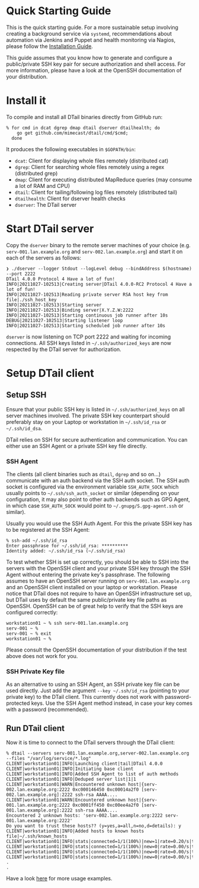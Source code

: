 Quick Starting Guide
====================

This is the quick starting guide. For a more sustainable setup involving creating a background service via ``systemd``, recommendations about automation via Jenkins and Puppet and health monitoring via Nagios, please follow the [Installation Guide](installation.md).

This guide assumes that you know how to generate and configure a public/private SSH key pair for secure authorization and shell access. For more information, please have a look at the OpenSSH documentation of your distribution.

# Install it

To compile and install all DTail binaries directly from GitHub run:

```console
% for cmd in dcat dgrep dmap dtail dserver dtailhealth; do
    go get github.com/mimecast/dtail/cmd/$cmd;
  done
```

It produces the following executables in ``$GOPATH/bin``:

* ``dcat``: Client for displaying whole files remotely (distributed cat)
* ``dgrep``: Client for searching whole files remotely using a regex (distributed grep)
* ``dmap``: Client for executing distributed MapReduce queries (may consume a lot of RAM and CPU)
* ``dtail``: Client for tailing/following log files remotely (distributed tail)
* ``dtailhealth``: Client for dserver health checks
* ``dserver``: The DTail server

# Start DTail server

Copy the ``dserver`` binary to the remote server machines of your choice (e.g. ``serv-001.lan.example.org`` and ``serv-002.lan.example.org``) and start it on each of the servers as follows:

```console
❯ ./dserver --logger Stdout --logLevel debug --bindAddress $(hostname) --port 2222
DTail 4.0.0 Protocol 4 Have a lot of fun!
INFO|20211027-102513|Creating server|DTail 4.0.0-RC2 Protocol 4 Have a lot of fun!
INFO|20211027-102513|Reading private server RSA host key from file|./ssh_host_key
INFO|20211027-102513|Starting server
INFO|20211027-102513|Binding server|X.Y.Z.W:2222
INFO|20211027-102513|Starting continuous job runner after 10s
DEBUG|20211027-102513|Starting listener loop
INFO|20211027-102513|Starting scheduled job runner after 10s
```

``dserver`` is now listening on TCP port 2222 and waiting for incoming connections. All SSH keys listed in ``~/.ssh/authorized_keys`` are now respected by the DTail server for authorization.

# Setup DTail client

## Setup SSH

Ensure that your public SSH key is listed in ``~/.ssh/authorized_keys`` on all server machines involved. The private SSH key counterpart should preferably stay on your Laptop or workstation in ``~/.ssh/id_rsa`` or ``~/.ssh/id_dsa``.

DTail relies on SSH for secure authentication and communication. You can either use an SSH Agent or a private SSH key file directly. 

### SSH Agent

The clients (all client binaries such as ``dtail``, ``dgrep`` and so on...) communicate with an auth backend via the SSH auth socket. The SSH auth socket is configured via the environment variable ``SSH_AUTH_SOCK`` which usually points to ``~/.ssh/ssh_auth_socket`` or similar (depending on your configuration, it may also point to other auth backends such as GPG Agent, in which case ``SSH_AUTH_SOCK`` would point to ``~/.gnupg/S.gpg-agent.ssh`` or similar).

Usually you would use the SSH Auth Agent. For this the private SSH key has to be registered at the SSH Agent:

```console
% ssh-add ~/.ssh/id_rsa
Enter passphrase for ~/.ssh/id_rsa: **********
Identity added: ~/.ssh/id_rsa (~/.ssh/id_rsa)
```

To test whether SSH is set up correctly, you should be able to SSH into the servers with the OpenSSH client and your private SSH key through the SSH Agent without entering the private key's passphrase. The following assumes to have an OpenSSH server running on ``serv-001.lan.example.org`` and an OpenSSH client installed on your laptop or workstation. Please notice that DTail does not require to have an OpenSSH infrastructure set up, but DTail uses by default the same public/private key file paths as OpenSSH. OpenSSH can be of great help to verify that the SSH keys are configured correctly:

```console
workstation01 ~ % ssh serv-001.lan.example.org
serv-001 ~ %
serv-001 ~ % exit
workstation01 ~ %
```

Please consult the OpenSSH documentation of your distribution if the test above does not work for you.

### SSH Private Key file

As an alternative to using an SSH Agent, an SSH private key file can be used directly. Just add the argument ``--key ~/.ssh/id_rsa`` (pointing to your private key) to the DTail client. This currently does not work with password-protected keys. Use the SSH Agent method instead, in case your key comes with a password (recommended).

## Run DTail client

Now it is time to connect to the DTail servers through the DTail client:

```console
% dtail --servers serv-001.lan.example.org,server-002.lan.example.org --files "/var/log/service/*.log"
CLIENT|workstation01|INFO|Launching client|tail|DTail 4.0.0
CLIENT|workstation01|INFO|Initiating base client
CLIENT|workstation01|INFO|Added SSH Agent to list of auth methods
CLIENT|workstation01|INFO|Deduped server list|1|1
CLIENT|workstation01|WARN|Encountered unknown host|{serv-002.lan.example.org:2222 0xc000146450 0xc00014a2f0 [serv-002.lan.example.org]:2222 ssh-rsa AAAA....
CLIENT|workstation01|WARN|Encountered unknown host|{serv-001.lan.example.org:2222 0xc0001ff450 0xc00ee4a2f0 [serv-001.lan.example.org]:2222 ssh-rsa AAAA....
Encountered 2 unknown hosts: 'serv-002.lan.example.org:2222 serv-001.lan.example.org:2222'
Do you want to trust these hosts?? (y=yes,a=all,n=no,d=details): y
CLIENT|workstation01|INFO|Added hosts to known hosts file|~/.ssh/known_hosts
CLIENT|workstation01|INFO|stats|connected=1/1(100%)|new=1|rate=0.20/s|throttle=0|cpus/goroutines=8/17
CLIENT|workstation01|INFO|stats|connected=1/1(100%)|new=0|rate=0.00/s|throttle=0|cpus/goroutines=8/17
CLIENT|workstation01|INFO|stats|connected=1/1(100%)|new=0|rate=0.00/s|throttle=0|cpus/goroutines=8/17
CLIENT|workstation01|INFO|stats|connected=1/1(100%)|new=0|rate=0.00/s|throttle=0|cpus/goroutines=8/17
.
.
```

Have a look [here](examples.md) for more usage examples.
